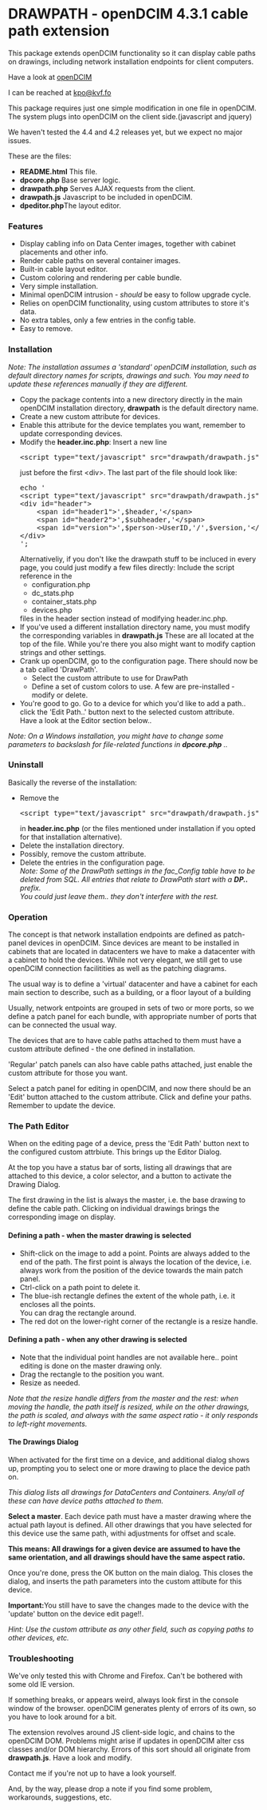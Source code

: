 <html>
<body style="margin:80px;width:900px">
<h1>DRAWPATH - openDCIM 4.3.1 cable path extension</h1>
<p>This package extends openDCIM functionality so it can display cable paths on drawings, including network installation endpoints for client computers.</p>
<p>Have a look at <a href="www.openDCIM.org">openDCIM</a></p>
<p>I can be reached at <a href="mailto:kpo@kvf.fo">kpo@kvf.fo</a></p>
<p>This package requires just one simple modification in one file in openDCIM. The system plugs into openDCIM on the client side.(javascript and jquery) </p>
<p>We haven't tested the 4.4 and 4.2 releases yet, but we expect no major issues.</p>
<p>These are the files:</p>
<ul>
	<li><strong>README.html</strong> This file.</li>
	<li><strong>dpcore.php</strong> Base server logic.</li>
	<li><strong>drawpath.php</strong> Serves AJAX requests from the client.</li>
	<li><strong>drawpath.js</strong> Javascript to be included in openDCIM.</li>
	<li><strong>dpeditor.php</strong>The layout editor.</li>
</ul>
<h3>Features</h3>
<ul>
	<li>Display cabling info on Data Center images, together with cabinet placements and other info.</li>
	<li>Render cable paths on several container images.</li>
	<li>Built-in cable layout editor.</li>
	<li>Custom coloring and rendering per cable bundle.</li>
	<li>Very simple installation.</li>
	<li>Minimal openDCIM intrusion - <em>should</em> be easy to follow upgrade cycle.</li>
	<li>Relies on openDCIM functionality, using custom attributes to store it's data.</li>
	<li>No extra tables, only a few entries in the config table.</li>
	<li>Easy to remove.</li>
</ul>
<h3>Installation</h3>
<em>Note: The installation assumes a 'standard' openDCIM installation, such as default directory names for scripts, drawings and such.
You may need to update these references manually if they are different.</em>
<ul>
	<li>Copy the package contents into a new directory directly in the main openDCIM installation directory, <strong>drawpath</strong>
       	is the default directory name.</li>
	<li>Create a new custom attribute for devices.</li>
	<li>Enable this attribute for the device templates you want, remember to update corresponding devices.</li>
	<li>Modify the <strong>header.inc.php</strong>: Insert a new line<pre>
&lt;script type="text/javascript" src="drawpath/drawpath.js"&gt;&lt;/script&gt;</pre>
	just before the first &lt;div&gt;. The last part of the file should look like:<pre>
echo '
&lt;script type="text/javascript" src="drawpath/drawpath.js"&gt;&lt;/script&gt;
&lt;div id="header"&gt;
	&lt;span id="header1"&gt;',$header,'&lt;/span&gt;
	&lt;span id="header2"&gt;',$subheader,'&lt;/span&gt;
	&lt;span id="version"&gt;',$person-&gt;UserID,'/',$version,'&lt;/span&gt;
&lt;/div&gt;
';
</pre>
	Alternativeliy, if you don't like the drawpath stuff to be incluced in every page, you could just modify a few files directly: Include the script reference in the
	<ul>
		<li>configuration.php</li>
		<li>dc_stats.php</li>
		<li>container_stats.php</li>
		<li>devices.php</li>
	</ul> files in the header section instead of modifying header.inc.php.</li>
	<li>If you've used a different installation directory name, you must modify the corresponding variables in <strong>drawpath.js</strong>
	These are all located at the top of the file. While you're there you also might want to modify caption strings and other settings.</li>
	<li>Crank up openDCIM, go to the configuration page. There should now be a tab called 'DrawPath'.
	<ul>
		<li>Select the custom attribute to use for DrawPath</li>
		<li>Define a set of custom colors to use. A few are pre-installed - modify or delete.</li>
	</ul></li>
	<li>You're good to go. Go to a device for which you'd like to add a path.. click the 'Edit Path..' button next to the selected custom attribute.<br>
		Have a look at the Editor section below..
	</li>
</ul>
<p><em>Note: On a Windows installation, you might have to change some parameters to backslash for file-related functions in <strong>dpcore.php</strong> .. </em></p>


<h3>Uninstall</h3>
<p>Basically the reverse of the installation:</p>
<ul>
	<li>Remove the <pre>&lt;script type="text/javascript" src="drawpath/drawpath.js"&gt;&lt;/script&gt;</pre>
	in <strong>header.inc.php</strong> (or the files mentioned under installation if you opted for that installation alternative).</li>
	<li>Delete the installation directory.</li>
	<li>Possibly, remove the custom attribute.</li>
	<li>Delete the entries in the configuration page.<br />
	<em>Note: Some of the DrawPath settings in the fac_Config table have to be deleted from SQL. All entries that
		relate to DrawPath start with a <strong>DP..</strong> prefix. <br />You could just leave them.. they don't interfere with
	the rest.</em>
	</li>
</ul>
<h3>Operation</h3>
<p>The concept is that network installation endpoints are defined as patch-panel devices in openDCIM.
Since devices are meant to be installed in cabinets that are located in datacenters we have to make a datacenter with a cabinet to hold the devices.
While not very elegant, we still get to use openDCIM connection facilitities as well as the patching diagrams.</p>
<p>The usual way is to define a 'virtual' datacenter and have a cabinet for each main section to describe, such as a building, or a floor layout of a building</p>

<p>Usually, network entpoints are grouped in sets of two or more ports, so we define a patch panel for each bundle, with appropriate number of
ports that can be connected the usual way.</p>

<p>The devices that are to have cable paths attached to them must have a custom attribute defined - the one defined in installation.</p>

<p>'Regular' patch panels can also have cable paths attached, just enable the custom attribute for those you want.</p>
<p>Select a patch panel for editing in openDCIM, and now there should be an 'Edit' button attached to the custom attribute.
Click and define your paths. Remember to update the device.</p>
<h3>The Path Editor</h3>
<p>When on the editing page of a device, press the 'Edit Path' button next to the configured custom attrbiute. This brings up the Editor Dialog.<p>
<p>At the top you have a status bar of sorts, listing all drawings that are attached to this device, a color selector, and a button to activate the Drawing Dialog.</p>
<p>The first drawing in the list is always the master, i.e. the base drawing to define the cable path. Clicking on individual drawings brings the corresponding image on
display.</p>

<h4>Defining a path - when the master drawing is selected</h4>

<ul><li>Shift-click on the image to add a point. Points are always added to the end of the path. The first point is always the location of the device, 
	i.e. always work from the position of the device towards the main patch panel.</li>
	<li>Ctrl-click on a path point to delete it.</li>
	<li>The blue-ish rectangle defines the extent of the whole path, i.e. it encloses all the points.<br>
	You can drag the rectangle around.</li>
	<li>The red dot on the lower-right corner of the rectangle is a resize handle.</li>
</ul>
<h4>Defining a path - when any other drawing is selected</h4>
	<ul><li>Note that the individual point handles are not available here.. point editing is done on the master drawing only.</li>
	<li>Drag the rectangle to the position you want.</li>
	<li>Resize as needed.</li>
</ul>
<em>Note that the resize handle differs from the master and the rest: when moving the handle, the path itself is resized, while on the other
			drawings, the path is scaled, and always with the same aspect ratio - it only responds to left-right movements.</em>

<h4>The Drawings Dialog</h4>
<p>When activated for the first time on a device, and additional dialog shows up, prompting you to select one or more drawing to place the device path on.</p>
<p><em>This dialog lists all drawings for DataCenters and Containers. Any/all of these can have device paths attached to them.</em></p>
<p><strong>Select a master</strong>. Each device path must have a master drawing where the actual path layout is defined. 
All other drawings that you have selected for this device use the same path, withi adjustments for offset and scale.</p>

<p><strong>This means: All drawings for a given device are assumed to have the same orientation, and all drawings should have the same aspect ratio.</strong></p>

<p>Once you're done, press the OK button on the main dialog. This closes the dialog, and inserts the path parameters into the custom attibute for this device.</p>

<p><strong>Important:</strong>You still have to save the changes made to the device with the 'update' button on the device edit page!!.</p>

<p><em>Hint: Use the custom attribute as any other field, such as copying paths to other devices, etc.</em></p>
	
<h3>Troubleshooting</h3>
<p>We've only tested this with Chrome and Firefox. Can't be bothered with some old IE version.</p>
<p>If something breaks, or appears weird, always look first in the console window of the browser. openDCIM generates plenty of errors of its own,
so you have to look around for a bit.</p>

<p>The extension revolves around JS client-side logic, and chains to the openDCIM DOM. Problems might arise if updates in openDCIM alter
css classes and/or DOM hierarchy. Errors of this sort should all originate from <strong>drawpath.js</strong>. Have a look and modify.</p>

<p>Contact me if you're not up to have a look yourself.</p>
<p>And, by the way, please drop a note if you find some problem, workarounds, suggestions, etc.</p>


</body>
</html>

